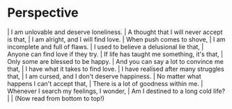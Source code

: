 Perspective
===========

| I am unlovable and deserve loneliness.
| A thought that I will never accept is that,
| I am alright, and I will find love.
| When push comes to shove,
| I am incomplete and full of flaws.
| I used to believe a delusional lie that,
| Anyone can find love if they try.
| If life has taught me something, it's that,
| Only some are blessed to be happy.
| And you can say a lot to convince me that,
| I have what it takes to find love.
| I have realised after many struggles that,
| I am cursed, and I don't deserve happiness.
| No matter what happens I can't accept that,
| There is a lot of goodness within me.
| Whenever I search my feelings, I wonder,
| Am I destined to a long cold life?
| 
| (Now read from bottom to top!)
